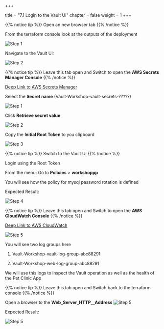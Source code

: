 +++

title = "7.1 Login to the Vault UI"
chapter = false
weight = 1
+++

{{% notice tip %}}
Open an new browser tab
{{% /notice %}}

From the terraform console look at the outputs of the deployment 

![Step 1](/images/lab7/vault-url.png)

Navigate to the Vault UI:

![Step 2](/images/lab7/vault-ui.png)

{{% notice tip %}}
Leave this tab open and Switch to open the __AWS Secrets Manager Console__
{{% /notice %}}

[Deep Link to AWS Secrets Manager](https://console.aws.amazon.com/secretsmanager/home?region=us-east-1#/listSecrets)

Select the __Secret name__ (Vault-Workshop-vault-secrets-?????)

![Step 1](/images/lab7/sm1.png)

Click __Retrieve secret value__

![Step 2](/images/lab7/sm2.png)

Copy the __Initial Root Token__ to you clipboard

![Step 3](/images/lab7/sm3.png)


{{% notice tip %}}
Switch to the Vault UI
{{% /notice %}}

Login using the Root Token

From the menu: Go to __Policies__ > __workshoppp__

You will see how the policy for mysql password rotation is defined

Expected Result:

![Step 4](/images/lab7/vault-policy.png)


{{% notice tip %}}
Leave this tab open and Switch to open the __AWS CloudWatch Console__
{{% /notice %}}

[Deep Link to AWS CloudWatch](https://console.aws.amazon.com/cloudwatch/home?region=us-east-1#logsV2:log-groups)

![Step 5](/images/lab7/cw-logs.png)

You will see two log groups here

1. Vault-Workshop-vault-log-group-abc88291

2. Vault-Workshop-web-log-group-abc88291

We will use this logs to inspect the Vault operation as well as the health of the Pet Clinic App

{{% notice tip %}}
Leave this tab open and Switch back to the terraform console
{{% /notice %}}

Open a browser to the __Web_Server_HTTP__Address__
![Step 5](/images/lab7/petclinic-url.png)

Expected Result:

![Step 5](/images/lab7/petclinic-app.png)


